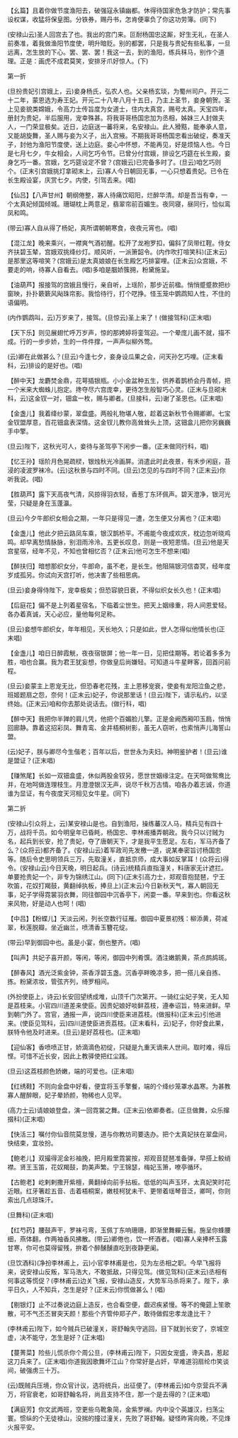 <!-- { "loadSidebar": true } -->
【幺篇】且着你做节度渔阳去，破强寇永镇幽都。休得待国家危急才防护；常先事设权谋，收猛将保皇图。分铁券，赐丹书，怎肯便辜负了你这功劳簿。(同下)

(安禄山云)圣人回宫去了也。我出的宫门来。叵耐杨国忠这厮，好生无礼，在圣人前奏准，着我做渔阳节度使，明升暗贬。别的都罢，只是我与贵妃有些私事，一旦远离，怎生放的下心。罢、罢、罢！我这一去，到的渔阳，练兵秣马，别作个道理。正是：画虎不成君莫笑，安排牙爪好惊人。(下)


第一折

(旦扮贵妃引宫娥上，云)妾身杨氏，弘农人也。父亲杨玄琰，为蜀州司户。开元二十二年，蒙恩选为寿王妃。开元二十八年八月十五日，乃主上圣节，妾身朝贺。圣上见妾貌类嫦娥，令高力士传旨度为女道士，住内太真宫，赐号太真。天宝四年，册封为贵妃，半后服用，宠幸殊甚。将我哥哥杨国忠加为丞相，姊妹三人封做夫人，一门荣显极矣。近日，边庭送一蕃将来，名安禄山。此人猾黠，能奉承人意，又能胡旋舞，圣人赐与妾为义子，出入宫掖。不期我哥哥杨国忠看出破绽，奏准天子，封他为渔阳节度使，送上边庭。妾心中怀想，不能再见，好是烦恼人也。今日是七月七夕，牛女相会，人间乞巧令节。已曾分付宫娥，排设乞巧筵在长生殿，妾身乞巧一番。宫娥，乞巧筵设定不曾？(宫娥云)已完备多时了。(旦云)咱乞巧则个。(正末引宫娥挑灯拿砌末上，云)寡人今日朝回无事，一心只想着贵妃。已令在长生殿设宴，庆赏七夕。内使，引驾去来。(唱)

【仙吕】【八声甘州】朝纲倦整，寡人待痛饮昭阳，烂醉华清。却是吾当有幸，一个太真妃倾国倾城。珊瑚枕上两意足，翡翠帘前百媚生。夜同寝，昼同行，恰似鸾凤和鸣。

(带云)寡人自从得了杨妃，真所谓朝朝寒食，夜夜元宵也。(唱)

【混江龙】晚来乘兴，一襟爽气酒初醒。松开了龙袍罗扣，偏斜了凤带红鞓。侍女齐扶碧玉辇，宫娥双挑绛纱灯。顺风听，一派箫韶令。(内作吹打喧笑科)(正末云)是那里这等喧笑？(宫娥云)是太真娘娘在长生殿乞巧排宴哩。(正末云)众宫娥，不要走的响，待寡人自看去。(唱)多咱是胭娇簇拥，粉黛施呈。

【油葫芦】报接驾的宫娥且慢行，亲自听，上瑶阶，那步近前楹。悄悄蹙蹙款把纱窗映，扑扑簌簌风飐珠帘影。我恰待行，打个呓挣。怪玉笼中鹦鹉知人性，不住的语偏明。

(内作鹦鹉叫，云)万岁来了，接驾。(旦惊云)圣上来了！(做接驾科)(正末唱)

【天下乐】则见展翅忙呼万岁声，惊的那娉婷将銮驾迎。一个晕庞儿画不就，描不成。行的一步步娇，生的一件件撑，一声声似柳外莺。

(云)卿在此做甚么？(旦云)今逢七夕，妾身设瓜果之会，问天孙乞巧哩。(正末看科，云)排设的是好也。(唱)

【醉中天】龙麝焚金鼎，花萼插银瓶。小小金盆种五生，供养着鹊桥会丹青帧，把一个米来大蜘蛛儿抱定。搀夺尽六宫庞幸，更待怎生般智巧心灵。(正末与旦砌末科，云)这金钗一对，钿盒一枚，赐与卿者。(旦接科，云)谢了圣恩也。(正末唱)

【金盏儿】我着绛纱蒙，翠盘盛。两般礼物堪人敬，趁着这新秋节令赐卿卿。七宝金钗盟厚意，百花钿盒表深情。这金钗儿教你高耸耸头上顶，这钿盒儿把你另巍巍手中擎。

(旦云)陛下，这秋光可人，妾待与圣驾亭下闲步一番。(正末做同行科，唱)

【忆王孙】瑶阶月色晃疏棂，银烛秋光冷画屏。消遣此时此夜景，有禾步闲庭，苔浸的凌波罗袜冷。(云)这秋景与四时不同。(旦云)怎见的与四时不同？(正末云)你听我说。(唱)

【胜葫芦】露下天高夜气清，风掠得羽衣轻，香惹丁东环佩声。碧天澄净，银河光莹，只疑是身在玉蓬瀛。

(旦云)今夕牛郎织女相会之期，一年只是得见一遭，怎生便又分离也？(正末唱)

【金盏儿】他此夕把云路凤车乘，银汉鹊桥平。不甫能今夜成欢庆，枕边忽听晓鸡鸣。却早离愁情脉脉，别泪雨泠泠。五更长叹息，则是一夜短恩情。(旦云)他是天宫星宿，经年不见，不知也曾相忆否？(正末云)他可怎生不想来(唱)

【醉扶归】暗想那织女分，牛郎命，虽不老，是长生。他阻隔银河信杳冥，经年度岁成孤另。你试向天宫打听，他决害了些相思病。

(旦云)妾身得侍陛下，宠幸极矣；但恐容貌日衰，不得似织女长久也！(正末唱)

【后庭花】偏不是上列着星宿名，下临着尘世生。把天上姻缘重，将人间恩爱轻。各办着真诚，天心必应，量他每何足称。

(旦云)妾想牛郎织女，年年相见，天长地久；只是如此，世人怎得似他情长也(正末唱)

【金盏儿】咱日日醉霞觥，夜夜宿银屏；他一年一日，见把佳期等。若论着多多为胜，咱也合赢。我为君王犹妄想，你做皇后尚嫌轻。可知道斗牛星畔客，回首问前程。

(旦云)妾蒙主上恩宠无比，但恐春老花残，主上恩移宠衰，使妾有龙阳泣鱼之悲，班姬题扇之怨，奈何！(正末云)妃子，你说那里话！(旦云)陛下，请示私约，以坚终始。(正末云)咱和你去那处说话去。(做行科，唱)

【醉中天】我把你半亸的肩儿凭，他把个百媚脸儿擎。正是金阙西厢叩玉扃，悄悄回廊静。靠着这招彩凤、舞青鸾、金井梧桐树影，虽无人窃听，也索悄声儿海誓山盟。

(云)妃子，朕与卿尽今生偕老；百年以后，世世永为夫妇。神明鉴护者！(旦云)谁是盟证？(正末唱)

【赚煞尾】长如一双钿盒盛，休似两股金钗另，愿世世姻缘注定。在天呵做鸳鸯比并，在地呵做连理枝生。月澄澄银汉无声，说尽千秋万古情。咱各办着志诚，你道谁为显证，有今夜度天河相见女牛星。(同下)


第二折

(安禄山引众将上，云)某安禄山是也。自到渔阳，操练蕃汉人马，精兵见有四十万，战将千员。如今明皇年已昏眊，杨国忠、李林甫播弄朝政。我今只以讨贼为名，起兵到长安，抢了贵妃，夺了唐朝天下，才是我平生愿足。左右，军马齐备了么？(众将云)都齐备了。(安禄山云)着军政司先发檄一道，说某奉密旨讨杨国忠等。随后令史思明领兵三万，先取潼关，直抵京师，成大事如反掌耳！(众将云)得令。(安禄山云)今日天晚，明日起兵。(诗云)统精兵直指潼关，料唐家无计遮拦。单要抢贵妃一个，非专为锦绣江山。(同下)(正末引高力士，郑观音抱琵琶，宁王吹笛，花奴打羯鼓，黄翻绰执板，捧旦上)(正末云)今日新秋天气，寡人朝回无事，妃子学得霓裳羽衣舞，同往御园中沉香亭下，闲耍一番。早来到也。你看这秋来风物，好是动人也呵！(唱)

【中吕】【粉蝶儿】天淡云闲，列长空数行征雁。御园中夏景初残：柳添黄，荷减翠，秋莲脱瓣。坐近幽兰，喷清香玉簪花绽。

(带云)早到御园中也。虽是小宴，倒也整齐。(唱)

【叫声】共妃子喜开颜，等闲，等闲，御园中列肴馔。酒注嫩鹅黄，茶点鹧鸪斑。

【醉春风】酒光泛紫金钟，茶香浮碧玉盏。沉香亭畔晚凉多，把一搭儿亲自拣、拣。粉黛浓妆，管弦齐列，绮罗相间。

(外扮使臣上，诗云)长安回望绣成堆，山顶千门次第开。一骑红尘妃子笑，无人知是荔枝来。小官四川道差来使臣。因贵妃娘好啖鲜荔枝，遵奉诏旨，特来进鲜。早到朝门外了。宫官，通报一声，说四川使臣来进荔枝。(做报科)(正末云)引他进来。(使臣见驾科，云)四川道使臣进贡荔枝。(正末看科，云)妃子，你好食此果，朕特令他及时进来。(旦云)是好荔枝也。(正末唱)

【迎仙客】香喷喷正甘，娇滴滴色初绽，只疑是九重天谪来人世间。取时难，得后悭。可惜不近长安，因此上教驿使把红尘践。

(旦云)这荔枝颜色娇嫩，端的可爱也。(正末唱)

【红绣鞋】不则向金盘中好看，便宜将玉手擎餐，端的个绛纱笼罩水晶寒。为甚教寡人醒醉眼，妃子晕娇颜，物稀也人见罕。

(高力士云)请娘娘登盘，演一回霓裳之舞。(正末云)依卿奏者。(正旦做舞，众乐撺掇科)(正末唱)

【快活三】嘱付你仙音院莫怠慢，道与你教坊司要迭办。把个太真妃扶在翠盘间，快结束，宜妆扮。

【鲍老儿】双撮得泥金衫袖挽，把月殿里霓裳按，郑观音琵琶准备弹，早搭上鲛绡襟。贤王玉笛，花奴羯鼓，韵美声繁。宁王锦瑟，梅妃玉箫，嘹亭循环。

【古鲍老】屹剌剌撒开紫檀，黄翻绰向前手拈板。低低的叫声玉环，太真妃笑时花近眼。红牙箸趁五音、击着梧桐案，嫩枝柯犹未干、更带着瑶琴音泛，卿呵，你则索出几点琼珠汗。

(旦舞科)(正末唱)

【红芍药】腰鼓声干，罗袜弓弯，玉佩丁东响珊珊，即渐里舞軃云鬟。施呈你蜂腰细，燕体翻，作两袖香风拂散。(带云)卿倦也，饮一杯酒者。(唱)寡人亲捧杯玉露甘寒，你可也莫得留残，拚着个醉醺醺直吃到夜静更阑。

(旦饮酒科)(净扮李林甫上，云)小官李林甫是也，见为左丞相之职。今早飞报将来，说安禄山反叛，军马浩大，不敢抵敌，只得见驾。(做见驾科)(正末云)丞相有何事这等慌促？(李林甫云)边关飞报，安禄山造反，大势军马杀将来了。陛下，承平日久，人不知兵，怎生是好？(正末云)你慌做甚么！(唱)

【剔银灯】止不过奏说边庭上造反，也合看空便，觑迟疾紧慢。等不的俺筵上笙歌散，可不气丕丕冒突天颜！那些个齐管仲郑子产，敢待做假忠孝龙逢比干？

(李林甫云)陛下，如今贼兵已破潼关，哥舒翰失守逃回，目下就到长安了，京城空虚，决不能守，怎生是好？(正末唱)

【蔓菁菜】险些儿慌杀你个周公旦，(李林甫云)陛下，只因女宠盛，谗夫昌，惹起这刀兵来了。(正末唱)你道我因歌舞坏江山？你常好是占奸，早难道羽扇纶巾笑谈间，破强虏三十万。

(云)既贼兵压境，你众官计议，选将统兵，出征便了。(李林甫云)如今京营兵不满万，将官衰老，如哥舒翰名将，尚且支持不住，那一个是去得的？(正末唱)

【满庭芳】你文武两班，空更些乌靴象简，金紫罗襕。内中没个英雄汉，扫荡尘寰。惯纵的个无徒禄山，没揣的撞过潼关，先败了哥舒翰。疑怪昨宵向晚，不见烽火报平安。

